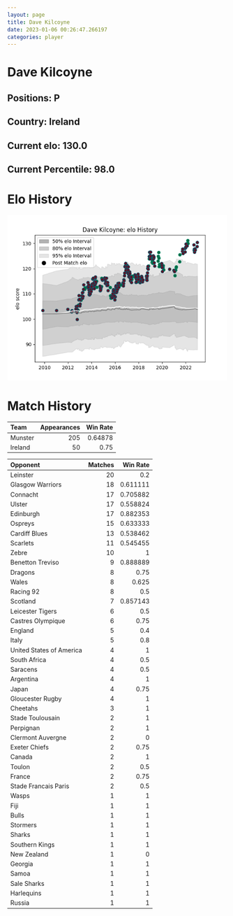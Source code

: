 ```yaml
---  
layout: page  
title: Dave Kilcoyne  
date: 2023-01-06 00:26:47.266197  
categories: player  
---
```

# Dave Kilcoyne

## Positions: P

## Country: Ireland

## Current elo: 130.0

## Current Percentile: 98.0

# Elo History


![elo history](history_DaveKilcoyne.png)
# Match History


| Team    |   Appearances |   Win Rate |
|:--------|--------------:|-----------:|
| Munster |           205 |    0.64878 |
| Ireland |            50 |    0.75    |

| Opponent                 |   Matches |   Win Rate |
|:-------------------------|----------:|-----------:|
| Leinster                 |        20 |   0.2      |
| Glasgow Warriors         |        18 |   0.611111 |
| Connacht                 |        17 |   0.705882 |
| Ulster                   |        17 |   0.558824 |
| Edinburgh                |        17 |   0.882353 |
| Ospreys                  |        15 |   0.633333 |
| Cardiff Blues            |        13 |   0.538462 |
| Scarlets                 |        11 |   0.545455 |
| Zebre                    |        10 |   1        |
| Benetton Treviso         |         9 |   0.888889 |
| Dragons                  |         8 |   0.75     |
| Wales                    |         8 |   0.625    |
| Racing 92                |         8 |   0.5      |
| Scotland                 |         7 |   0.857143 |
| Leicester Tigers         |         6 |   0.5      |
| Castres Olympique        |         6 |   0.75     |
| England                  |         5 |   0.4      |
| Italy                    |         5 |   0.8      |
| United States of America |         4 |   1        |
| South Africa             |         4 |   0.5      |
| Saracens                 |         4 |   0.5      |
| Argentina                |         4 |   1        |
| Japan                    |         4 |   0.75     |
| Gloucester Rugby         |         4 |   1        |
| Cheetahs                 |         3 |   1        |
| Stade Toulousain         |         2 |   1        |
| Perpignan                |         2 |   1        |
| Clermont Auvergne        |         2 |   0        |
| Exeter Chiefs            |         2 |   0.75     |
| Canada                   |         2 |   1        |
| Toulon                   |         2 |   0.5      |
| France                   |         2 |   0.75     |
| Stade Francais Paris     |         2 |   0.5      |
| Wasps                    |         1 |   1        |
| Fiji                     |         1 |   1        |
| Bulls                    |         1 |   1        |
| Stormers                 |         1 |   1        |
| Sharks                   |         1 |   1        |
| Southern Kings           |         1 |   1        |
| New Zealand              |         1 |   0        |
| Georgia                  |         1 |   1        |
| Samoa                    |         1 |   1        |
| Sale Sharks              |         1 |   1        |
| Harlequins               |         1 |   1        |
| Russia                   |         1 |   1        |